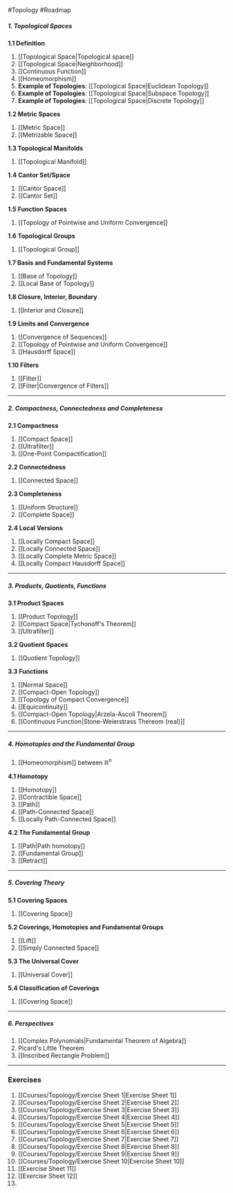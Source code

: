 #Topology #Roadmap 

##### 1. Topological Spaces

**1.1 Definition**
1. [[Topological Space|Topological space]]
2. [[Topological Space|Neighborhood]]
3. [[Continuous Function]]
4. [[Homeomorphism]] 
5. **Example of Topologies**: [[Topological Space|Euclidean Topology]]
6. **Example of Topologies**: [[Topological Space|Subspace Topology]]
7. **Example of Topologies**: [[Topological Space|Discrete Topology]]

**1.2 Metric Spaces**
1. [[Metric Space]]
2. [[Metrizable Space]]

**1.3 Topological Manifolds**
1. [[Topological Manifold]]

**1.4 Cantor Set/Space**
1. [[Cantor Space]]
1. [[Cantor Set]]

**1.5 Function Spaces**
1. [[Topology of Pointwise and Uniform Convergence]]

**1.6 Topological Groups**
1. [[Topological Group]]

**1.7 Basis and Fundamental Systems**
1. [[Base of Topology]]
2. [[Local Base of Topology]]

**1.8 Closure, Interior, Boundary**
1. [[Interior and Closure]]

**1.9 Limits and Convergence**
1. [[Convergence of Sequences]]
2. [[Topology of Pointwise and Uniform Convergence]]
3. [[Hausdorff Space]]

**1.10 Filters**
1. [[Filter]]
2. [[Filter|Convergence of Filters]]
---
##### 2. Compactness, Connectedness and Completeness
**2.1 Compactness**
1. [[Compact Space]]
2. [[Ultrafilter]]
3. [[One-Point Compactification]]

**2.2 Connectedness**
1. [[Connected Space]]

**2.3 Completeness**
1. [[Uniform Structure]]
1. [[Complete Space]]

**2.4 Local Versions**
1. [[Locally Compact Space]]
2. [[Locally Connected Space]]
3. [[Locally Complete Metric Space]]
4. [[Locally Compact Hausdorff Space]]
---
##### 3. Products, Quotients, Functions

**3.1 Product Spaces**
1. [[Product Topology]]
2. [[Compact Space|Tychonoff's Theorem]]
3. [[Ultrafilter]]

**3.2 Quotient Spaces**
1. [[Quotient Topology]]

**3.3 Functions**
1. [[Normal Space]]
2. [[Compact-Open Topology]]
3. [[Topology of Compact Convergence]]
4. [[Equicontinuity]]
5. [[Compact-Open Topology|Arzela-Ascoli Theorem]]
6. [[Continuous Function|Stone-Weierstrass Thereom (real)]]
---
##### 4. Homotopies and the Fundamental Group
1. [[Homeomorphism]] between $\mathbb{R}^n$

**4.1 Homotopy**
1. [[Homotopy]]
2. [[Contractible Space]]
3. [[Path]]
4. [[Path-Connected Space]]
5. [[Locally Path-Connected Space]]

**4.2 The Fundamental Group**
1. [[Path|Path homotopy]]
2. [[Fundamental Group]]
3. [[Retract]]
---
##### 5. Covering Theory
**5.1 Covering Spaces**
1. [[Covering Space]]

**5.2 Coverings, Homotopies and Fundamental Groups**
1. [[Lift]]
2. [[Simply Connected Space]]

**5.3 The Universal Cover**
1. [[Universal Cover]]

**5.4 Classification of Coverings**
1. [[Covering Space]]
---
##### 6. Perspectives
1. [[Complex Polynomials|Fundamental Theorem of Algebra]]
2. Picard's Little Theorem
3. [[Inscribed Rectangle Problem]]

---
### Exercises
1. [[Courses/Topology/Exercise Sheet 1|Exercise Sheet 1]]
2. [[Courses/Topology/Exercise Sheet 2|Exercise Sheet 2]]
3. [[Courses/Topology/Exercise Sheet 3|Exercise Sheet 3]]
4. [[Courses/Topology/Exercise Sheet 4|Exercise Sheet 4]]
5. [[Courses/Topology/Exercise Sheet 5|Exercise Sheet 5]]
6. [[Courses/Topology/Exercise Sheet 6|Exercise Sheet 6]]
7. [[Courses/Topology/Exercise Sheet 7|Exercise Sheet 7]]
8. [[Courses/Topology/Exercise Sheet 8|Exercise Sheet 8]]
9. [[Courses/Topology/Exercise Sheet 9|Exercise Sheet 9]]
10. [[Courses/Topology/Exercise Sheet 10|Exercise Sheet 10]]
11. [[Exercise Sheet 11]]
12. [[Exercise Sheet 12]]
13. 